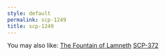 ```yaml
---
style: default
permalink: scp-1249
title: scp-1249
---
```

You may also like:
[The Fountain of Lamneth](http://scp-wiki.net/the-fountain-of-lamneth)
[SCP-372](http://scp-wiki.net/scp-372)